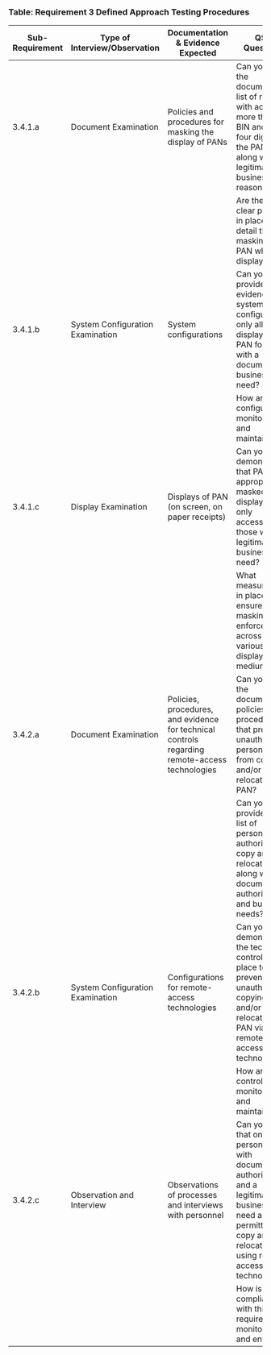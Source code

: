 
### Table: Requirement 3 Defined Approach Testing Procedures

| Sub-Requirement | Type of Interview/Observation    | Documentation & Evidence Expected                                                              | QSA Questions                                                                                                                                                             |
| --------------- | -------------------------------- | ---------------------------------------------------------------------------------------------- | ------------------------------------------------------------------------------------------------------------------------------------------------------------------------- |
| 3.4.1.a         | Document Examination             | Policies and procedures for masking the display of PANs                                        | Can you show the documented list of roles with access to more than the BIN and last four digits of the PAN, along with the legitimate business reasons?                   |
|                 |                                  |                                                                                                | Are there clear policies in place that detail the masking of PAN when displayed?                                                                                          |
| 3.4.1.b         | System Configuration Examination | System configurations                                                                          | Can you provide evidence that system configurations only allow the display of full PAN for roles with a documented business need?                                         |
|                 |                                  |                                                                                                | How are these configurations monitored and maintained?                                                                                                                    |
| 3.4.1.c         | Display Examination              | Displays of PAN (on screen, on paper receipts)                                                 | Can you demonstrate that PANs are appropriately masked on displays and only accessible by those with a legitimate business need?                                          |
|                 |                                  |                                                                                                | What measures are in place to ensure this masking is enforced across various display mediums?                                                                             |
| 3.4.2.a         | Document Examination             | Policies, procedures, and evidence for technical controls regarding remote-access technologies | Can you show the documented policies and procedures that prevent unauthorized personnel from copying and/or relocating PAN?                                               |
|                 |                                  |                                                                                                | Can you provide the list of personnel authorized to copy and/or relocate PAN, along with the documented authorizations and business needs?                                |
| 3.4.2.b         | System Configuration Examination | Configurations for remote-access technologies                                                  | Can you demonstrate the technical controls in place to prevent the unauthorized copying and/or relocating of PAN via remote-access technologies?                          |
|                 |                                  |                                                                                                | How are these controls monitored and maintained?                                                                                                                          |
| 3.4.2.c         | Observation and Interview        | Observations of processes and interviews with personnel                                        | Can you show that only personnel with documented authorization and a legitimate business need are permitted to copy and/or relocate PAN using remote-access technologies? |
|                 |                                  |                                                                                                | How is compliance with this requirement monitored and enforced?                                                                                                           |
